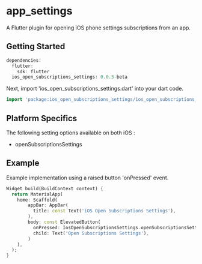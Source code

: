 # app_settings

A Flutter plugin for opening iOS phone settings subscriptions from an app.

## Getting Started

```dart
dependencies:
  flutter:
    sdk: flutter
  ios_open_subscriptions_settings: 0.0.3-beta
```

Next, import 'ios_open_subscriptions_settings.dart' into your dart code.

```dart
import 'package:ios_open_subscriptions_settings/ios_open_subscriptions_settings.dart';
```

## Platform Specifics
The following setting options available on both iOS :
- openSubscriptionsSettings

## Example
Example implementation using a raised button 'onPressed' event.

```dart
Widget build(BuildContext context) {
  return MaterialApp(
    home: Scaffold(
        appBar: AppBar(
          title: const Text('iOS Open Subscriptions Settings'),
        ),
        body: const ElevatedButton(
          onPressed: IosOpenSubscriptionsSettings.openSubscriptionsSettings,
          child: Text('Open Subscriptions Settings'),
        )
    ),
  );
}
```
